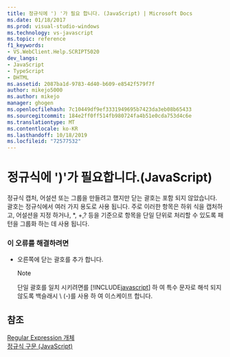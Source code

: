 ```yaml
---
title: 정규식에 ') '가 필요 합니다. (JavaScript) | Microsoft Docs
ms.date: 01/18/2017
ms.prod: visual-studio-windows
ms.technology: vs-javascript
ms.topic: reference
f1_keywords:
- VS.WebClient.Help.SCRIPT5020
dev_langs:
- JavaScript
- TypeScript
- DHTML
ms.assetid: 2087ba1d-9783-4d40-b609-e8542f579f7f
author: mikejo5000
ms.author: mikejo
manager: ghogen
ms.openlocfilehash: 7c10449df9ef3331949695b7423da3eb08b65433
ms.sourcegitcommit: 184e2ff0ff514fb980724fa4b51e0cda753d4c6e
ms.translationtype: MT
ms.contentlocale: ko-KR
ms.lasthandoff: 10/18/2019
ms.locfileid: "72577532"
---
```

# <a name="expected--in-regular-expression-javascript"></a>정규식에 ')'가 필요합니다.(JavaScript)
정규식 캡처, 어설션 또는 그룹을 만들려고 했지만 닫는 괄호는 포함 되지 않았습니다. 괄호는 정규식에서 여러 가지 용도로 사용 됩니다. 주로 이러한 항목은 하위 식을 캡처하고, 어설션을 지정 하거나, *, +,? 등을 기준으로 항목을 단일 단위로 처리할 수 있도록 패턴을 그룹화 하는 데 사용 됩니다.  
  
### <a name="to-correct-this-error"></a>이 오류를 해결하려면  
  
- 오른쪽에 닫는 괄호를 추가 합니다.  
  
    > [!NOTE]
    > 단일 괄호를 일치 시키려면를 [!INCLUDE[javascript](../../javascript/includes/javascript-md.md)] 하 여 특수 문자로 해석 되지 않도록 백슬래시 \\ (-)를 사용 하 여 이스케이프 합니다.  
  
## <a name="see-also"></a>참조  
 [Regular Expression 개체](../../javascript/reference/regular-expression-object-javascript.md)    
 [정규식 구문 (JavaScript)](https://msdn.microsoft.com/library/1400241x)